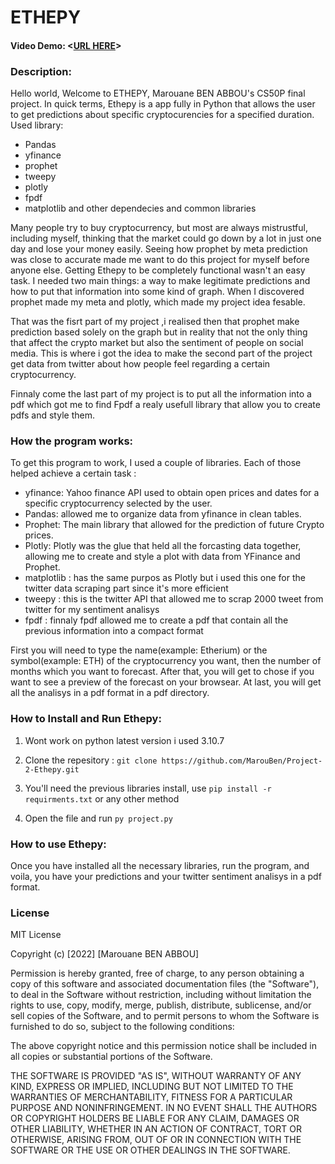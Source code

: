# ETHEPY
#### Video Demo:  <[URL HERE]()>

### Description:
Hello world, Welcome to ETHEPY, Marouane BEN ABBOU's CS50P final project.
In quick terms, Ethepy is a app fully in Python that allows the user to get predictions about specific cryptocurencies for a specified duration.
Used library:
* Pandas
* yfinance
* prophet
* tweepy
* plotly
* fpdf
* matplotlib
and other dependecies and common libraries

Many people try to buy cryptocurrency, but most are always mistrustful, including myself, thinking that the market could go down by a lot in just one day and lose your money easily. Seeing how prophet by meta prediction was close to accurate made me want to do this project for myself before anyone else.
Getting Ethepy to be completely functional wasn't an easy task. I needed two main things: a way to make legitimate predictions and how to put that information into some kind of graph. When I discovered prophet made my meta and plotly, which made my project idea fesable.

That was the fisrt part of my project ,i realised then that prophet make prediction based solely on the graph but in reality that not the only thing that affect the crypto market but also the sentiment of people on social media. This is where i got the idea to make the second part of the project get data from twitter about how people feel regarding a certain cryptocurrency.

Finnaly come the last part of my project is to put all the information into a pdf which got me to find Fpdf a realy usefull library that allow you to create pdfs and style them.


### How the program works:

To get this program to work, I used a couple of libraries. Each of those helped achieve a certain task :

* yfinance: Yahoo finance API used to obtain open prices and dates for a specific cryptocurrency selected by the user.
* Pandas: allowed me to organize data from yfinance in clean tables.
* Prophet: The main library that allowed for the prediction of future Crypto prices.
* Plotly: Plotly was the glue that held all the forcasting data together, allowing me to create and style a plot with data from YFinance and Prophet.
* matplotlib : has the same purpos as Plotly but i used this one for the twitter data scraping part since it's more efficient
* tweepy : this is the twitter API that allowed me to scrap 2000 tweet from twitter for my sentiment analisys
* fpdf : finnaly fpdf allowed me to create a pdf that contain all the previous information into a compact format

First you will need to type the name(example: Etherium) or the symbol(example: ETH) of the cryptocurrency you want, then the number of months which you want to forecast. After that, you will get to chose if you want to see a preview of the forecast on your browsear. At last, you will get all the analisys in a pdf format in a pdf directory.

### How to Install and Run Ethepy:

1. Wont work on python latest version i used 3.10.7

2. Clone the repesitory : `git clone https://github.com/MarouBen/Project-2-Ethepy.git`

3. You'll need the previous libraries install, use `pip install -r requirments.txt` or any other method

4. Open the file and run `py project.py`

### How to use Ethepy:

Once you have installed all the necessary libraries, run the program, and voila, you have your predictions and your twitter sentiment analisys in a pdf format.


### License
MIT License

Copyright (c) [2022] [Marouane BEN ABBOU]

Permission is hereby granted, free of charge, to any person obtaining a copy
of this software and associated documentation files (the "Software"), to deal
in the Software without restriction, including without limitation the rights
to use, copy, modify, merge, publish, distribute, sublicense, and/or sell
copies of the Software, and to permit persons to whom the Software is
furnished to do so, subject to the following conditions:

The above copyright notice and this permission notice shall be included in all
copies or substantial portions of the Software.

THE SOFTWARE IS PROVIDED "AS IS", WITHOUT WARRANTY OF ANY KIND, EXPRESS OR
IMPLIED, INCLUDING BUT NOT LIMITED TO THE WARRANTIES OF MERCHANTABILITY,
FITNESS FOR A PARTICULAR PURPOSE AND NONINFRINGEMENT. IN NO EVENT SHALL THE
AUTHORS OR COPYRIGHT HOLDERS BE LIABLE FOR ANY CLAIM, DAMAGES OR OTHER
LIABILITY, WHETHER IN AN ACTION OF CONTRACT, TORT OR OTHERWISE, ARISING FROM,
OUT OF OR IN CONNECTION WITH THE SOFTWARE OR THE USE OR OTHER DEALINGS IN THE
SOFTWARE.


